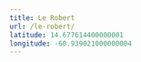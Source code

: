 ```yaml
---
title: Le Robert
url: /le-robert/
latitude: 14.677614400000001
longitude: -60.939021000000004
---
```

